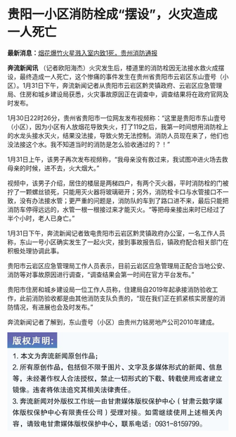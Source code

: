 # 贵阳一小区消防栓成“摆设”，火灾造成一人死亡

**最新消息：**[烟花爆竹火星溅入室内致1死，贵州消防通报 ](https://news.qq.com/rain/a/20240131A08Y5400)

**奔流新闻讯**
（记者欧阳海杰）火灾发生后，楼道里的消防栓因无法接水救火成摆设，最终造成一人死亡，这个惨痛的事件发生在贵州省贵阳市云岩区东山壹号（小区）。1月31日下午，奔流新闻记者从贵阳市云岩区黔灵镇政府、云岩区应急管理局、住房和城乡建设局获悉，火灾事故原因正在调查中，调查结果将在政府官网及时发布。

1月30日22时26分，贵州省贵阳市一位网友发布视频称：“这里是贵阳市东山壹号（小区），因为小区有人放烟花导致失火，打了119之后，我第一时间想用消防栓上的水龙头接水灭火，结果没法接，导致火势无法控制。消防人员现在来了，他们也没法接这个水。我不知道当时的消防是怎么验收通过的？！”

1月31日上午，该男子再次发布视频称，“我母亲没有救过来，我试图冲进火场去救母亲的时候，进不去，火大烟大。”

视频中，该男子介绍，居住的楼层是两梯四户，有两个灭火器，平时消防栓的门被拧了一颗螺丝锁死，只能用灭火器将玻璃砸开；另外，消防栓卡口与水管接口不一致，没有办法接水管；更严重的问题是，消防队的车到了路口进不来，最后只能把消防车停得远远的，水管一根一根接过来才能灭火。“等把母亲接出来时已经过了半个小时，老人已身亡。”

1月31日下午，奔流新闻记者致电贵阳市云岩区黔灵镇政府办公室，一名工作人员称，东山一号小区确实发生了一起火灾，接到事故报告后，镇政府配合相关部门在积极处理协调此事。

贵阳市云岩区应急管理局工作人员表示，目前云岩区应急管理局正配合当地公安、消防等对事故原因进行调查，“调查结果会第一时间在官方平台发布。”

贵阳市住房和城乡建设局一位工作人员称，住建局自2019年起承接消防验收工作，此前消防验收都是由其他消防支队负责的，“现在我们正在抓紧核实房屋的消防情况，有进展也会及时发布。”

奔流新闻记者了解到，东山壹号（小区）由贵州力铭房地产公司2010年建成。

![1fcdf6fffe08d64c12305e758522f40c.jpg](https://raw.githubusercontent.com/qqhsx/qqnews_image/main/2024/01/31/贵阳一小区消防栓成“摆设”，火灾造成一人死亡/1fcdf6fffe08d64c12305e758522f40c.jpg)

